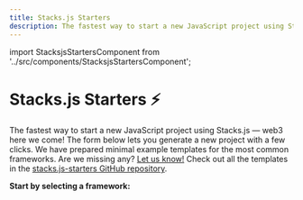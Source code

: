 ```yaml
---
title: Stacks.js Starters
description: The fastest way to start a new JavaScript project using Stacks.js
---
```


import StacksjsStartersComponent from '../src/components/StacksjsStartersComponent';

# Stacks.js Starters ⚡️

The fastest way to start a new JavaScript project using Stacks.js — web3 here we come!
The form below lets you generate a new project with a few clicks.
We have prepared minimal example templates for the most common frameworks.
Are we missing any?
[Let us know!](https://github.com/hirosystems/stacks.js-starters/issues/new)
Check out all the templates in the [stacks.js-starters GitHub repository](https://github.com/hirosystems/stacks.js-starters/tree/main/templates).

**Start by selecting a framework:**

<StacksjsStartersComponent />
